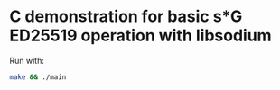 # C demonstration for basic s*G ED25519 operation with libsodium

Run with:

```sh
make && ./main
```